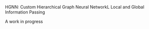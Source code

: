 HGNN: Custom Hierarchical Graph Neural NetworkL Local and Global Information Passing

A work in progress
